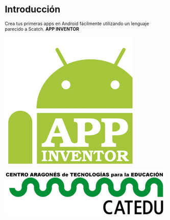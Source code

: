 

# Introducción

Crea tus primeras apps en Android fácilmente utilizando un lenguaje parecido a Scatch. **APP INVENTOR**

![](/assets/appinventor.png)

![](/assets/HERALDO-jpg.jpg)






